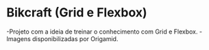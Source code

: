 # Bikcraft (Grid e Flexbox)

-Projeto com a ideia de treinar o conhecimento com Grid e Flexbox.
-Imagens disponibilizadas por Origamid.